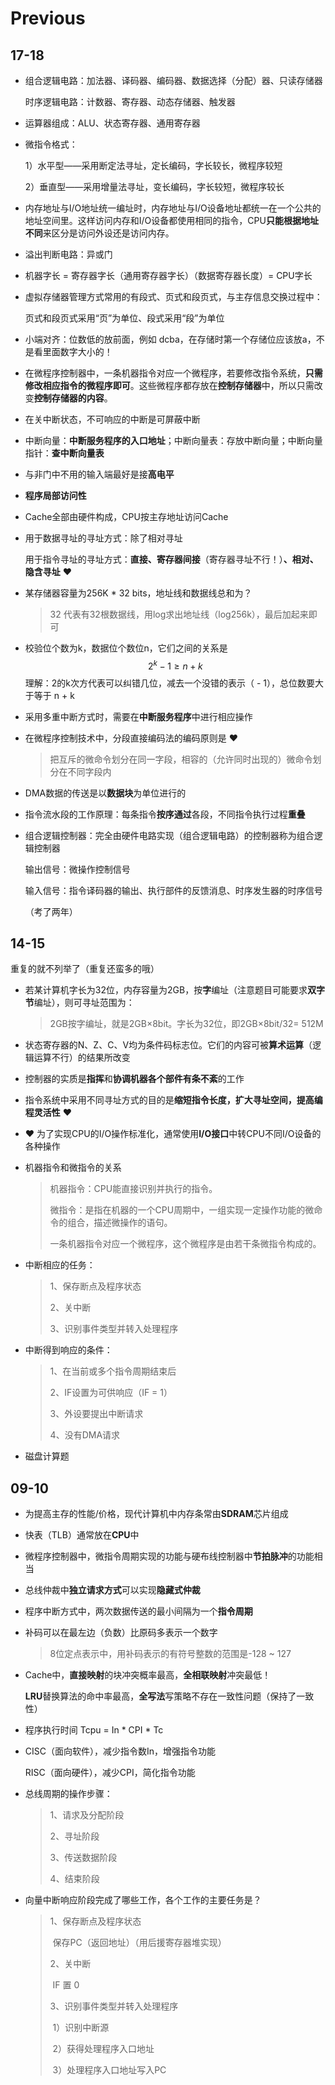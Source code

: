 # Previous

## 17-18

- 组合逻辑电路：加法器、译码器、编码器、数据选择（分配）器、只读存储器

  时序逻辑电路：计数器、寄存器、动态存储器、触发器

- 运算器组成：ALU、状态寄存器、通用寄存器

- 微指令格式：

  1）水平型——采用断定法寻址，定长编码，字长较长，微程序较短

  2）垂直型——采用增量法寻址，变长编码，字长较短，微程序较长

- 内存地址与I/O地址统一编址时，内存地址与I/O设备地址都统一在一个公共的地址空间里。这样访问内存和I/O设备都使用相同的指令，CPU**只能根据地址不同**来区分是访问外设还是访问内存。

- 溢出判断电路：异或门

- 机器字长 = 寄存器字长（通用寄存器字长）（数据寄存器长度）= CPU字长

- 虚拟存储器管理方式常用的有段式、页式和段页式，与主存信息交换过程中：

  页式和段页式采用“页”为单位、段式采用“段”为单位

- 小端对齐：位数低的放前面，例如 dcba，在存储时第一个存储位应该放a，不是看里面数字大小的！

- 在微程序控制器中，一条机器指令对应一个微程序，若要修改指令系统，**只需修改相应指令的微程序即可**。这些微程序都存放在**控制存储器**中，所以只需改变**控制存储器的内容**。

- 在关中断状态，不可响应的中断是可屏蔽中断

- 中断向量：**中断服务程序的入口地址**；中断向量表：存放中断向量；中断向量指针：**查中断向量表**

- 与非门中不用的输入端最好是接**高电平**

- **程序局部访问性**

- Cache全部由硬件构成，CPU按主存地址访问Cache

- 用于数据寻址的寻址方式：除了相对寻址

  用于指令寻址的寻址方式：**直接、寄存器间接**（寄存器寻址不行！）**、相对、隐含寻址** ♥

- 某存储器容量为256K * 32 bits，地址线和数据线总和为？

  > 32 代表有32根数据线，用log求出地址线（log256k），最后加起来即可

- 校验位个数为k，数据位个数位n，它们之间的关系是
  $$
  2^k - 1≥n+k
  $$
  理解：2的k次方代表可以纠错几位，减去一个没错的表示（ - 1），总位数要大于等于 n + k

- 采用多重中断方式时，需要在**中断服务程序**中进行相应操作

- 在微程序控制技术中，分段直接编码法的编码原则是 ♥

  > 把互斥的微命令划分在同一字段，相容的（允许同时出现的）微命令划分在不同字段内

- DMA数据的传送是以**数据块**为单位进行的

- 指令流水段的工作原理：每条指令**按序通过**各段，不同指令执行过程**重叠**

- 组合逻辑控制器：完全由硬件电路实现（组合逻辑电路）的控制器称为组合逻辑控制器

  输出信号：微操作控制信号

  输入信号：指令译码器的输出、执行部件的反馈消息、时序发生器的时序信号

  （考了两年）

## 14-15

重复的就不列举了（重复还蛮多的哦）

- 若某计算机字长为32位，内存容量为2GB，按**字**编址（注意题目可能要求**双字节**编址），则可寻址范围为：

  > 2GB按字编址，就是2GB×8bit。字长为32位，即2GB×8bit/32= 512M

- 状态寄存器的N、Z、C、V均为条件码标志位。它们的内容可被**算术运算**（逻辑运算不行）的结果所改变

- 控制器的实质是**指挥**和**协调机器各个部件有条不紊**的工作

- 指令系统中采用不同寻址方式的目的是**缩短指令长度，扩大寻址空间，提高编程灵活性** ♥

- ♥ 为了实现CPU的I/O操作标准化，通常使用**I/O接口**中转CPU不同I/O设备的各种操作

- 机器指令和微指令的关系

  > 机器指令：CPU能直接识别并执行的指令。
  >
  > 微指令：是指在机器的一个CPU周期中，一组实现一定操作功能的微命令的组合，描述微操作的语句。
  >
  > 一条机器指令对应一个微程序，这个微程序是由若干条微指令构成的。

- 中断相应的任务：

  > 1、保存断点及程序状态
  >
  > 2、关中断
  >
  > 3、识别事件类型并转入处理程序

- 中断得到响应的条件：

  > 1、在当前或多个指令周期结束后
  >
  > 2、IF设置为可供响应（IF = 1）
  >
  > 3、外设要提出中断请求
  >
  > 4、没有DMA请求

- 磁盘计算题

## 09-10

- 为提高主存的性能/价格，现代计算机中内存条常由**SDRAM**芯片组成

- 快表（TLB）通常放在**CPU**中

- 微程序控制器中，微指令周期实现的功能与硬布线控制器中**节拍脉冲**的功能相当

- 总线仲裁中**独立请求方式**可以实现**隐藏式仲裁**

- 程序中断方式中，两次数据传送的最小间隔为一个**指令周期**

- 补码可以在最左边（负数）比原码多表示一个数字

  > 8位定点表示中，用补码表示的有符号整数的范围是-128 ~ 127

- Cache中，**直接映射**的块冲突概率最高，**全相联映射**冲突最低！

  **LRU**替换算法的命中率最高，**全写法**写策略不存在一致性问题（保持了一致性）

- 程序执行时间 Tcpu = In * CPI * Tc

- CISC（面向软件），减少指令数In，增强指令功能

  RISC（面向硬件），减少CPI，简化指令功能

- 总线周期的操作步骤：

  > 1、请求及分配阶段
  >
  > 2、寻址阶段
  >
  > 3、传送数据阶段
  >
  > 4、结束阶段

- 向量中断响应阶段完成了哪些工作，各个工作的主要任务是？

  > 1、保存断点及程序状态
  >
  > ​		保存PC（返回地址）（用后援寄存器堆实现）
  >
  > 2、关中断
  >
  > ​		IF 置 0
  >
  > 3、识别事件类型并转入处理程序
  >
  > ​		1）识别中断源
  >
  > ​		2）获得处理程序入口地址
  >
  > ​		3）处理程序入口地址写入PC
